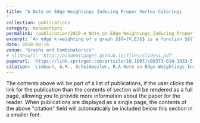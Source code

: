 ```yaml
---
title: "A Note on Edge Weightings Inducing Proper Vertex Colorings
"
collection: publications
category: manuscripts
permalink: /publication/2018-A_Note_on_Edge_Weightings_Inducing_Proper_Vertex_Colorings
excerpt: 'An edge k-weighting of a graph $$G=(V,E)$$ is a function $$l\colon E\to \{1,\ldots,k\}.$$ For $$v\in V$$ we denote by $$S(v)$$ the multiset of weights on edges incident to $$v$$. We say that a weighting $$l$$ induces a vertex coloring via a function $$f$$ if $$f(S(v))\neq f(S(u))$$ for all adjacent vertices $$u,v\in V$$. One corresponding coloring parameter is $$\chi_f(G)$$, the $$f$$-neighbor-distinguishing index. It is the smallest value $$k$$ such that a $$k$$-weighting induces a vertex coloring of G via f. In literature, several functions f, e.g., sums and products, and different additional constraints for the colorings have been studied. Thereby a lot of related coloring parameters arise. In this note, we introduce a class of functions, so-called dispersing functions. We prove bounds for three classes of coloring parameters, which are induced by edge weightings via arbitrary dispersing functions.'
date: 2018-08-16
venue: 'Graphs and Combinatorics'
# slidesurl: 'http://academicpages.github.io/files/slides1.pdf'
paperurl: 'https://link.springer.com/article/10.1007/s00373-018-1933-5'
citation: 'Limbach, A.M., Scheidweiler, R.A Note on Edge Weightings Inducing Proper Vertex Colorings. <i>Graphs and Combinatorics<\i> 34, 1269–1277 (2018). https://doi.org/10.1007/s00373-018-1933-5'
---
```


The contents above will be part of a list of publications, if the user clicks the link for the publication than the contents of section will be rendered as a full page, allowing you to provide more information about the paper for the reader. When publications are displayed as a single page, the contents of the above "citation" field will automatically be included below this section in a smaller font.
